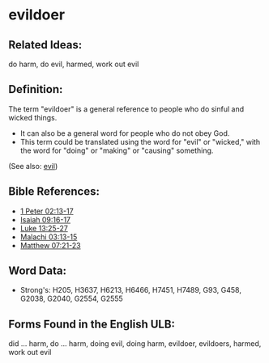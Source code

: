 # evildoer

## Related Ideas:

do harm, do evil, harmed, work out evil

## Definition:

The term "evildoer" is a general reference to people who do sinful and wicked things.

* It can also be a general word for people who do not obey God.
* This term could be translated using the word for "evil" or "wicked," with the word for "doing" or "making" or "causing" something.

(See also: [evil](../kt/evil.md))

## Bible References:

* [1 Peter 02:13-17](rc://en/tn/help/1pe/02/13)
* [Isaiah 09:16-17](rc://en/tn/help/isa/09/16)
* [Luke 13:25-27](rc://en/tn/help/luk/13/25)
* [Malachi 03:13-15](rc://en/tn/help/mal/03/13)
* [Matthew 07:21-23](rc://en/tn/help/mat/07/21)

## Word Data:

* Strong's: H205, H3637, H6213, H6466, H7451, H7489, G93, G458, G2038, G2040, G2554, G2555

## Forms Found in the English ULB:

did ... harm, do ... harm, doing evil, doing harm, evildoer, evildoers, harmed, work out evil
